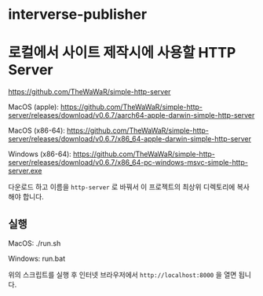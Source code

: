 # interverse-publisher

# 로컬에서 사이트 제작시에 사용할 HTTP Server

https://github.com/TheWaWaR/simple-http-server

MacOS (apple): https://github.com/TheWaWaR/simple-http-server/releases/download/v0.6.7/aarch64-apple-darwin-simple-http-server

MacOS (x86-64): https://github.com/TheWaWaR/simple-http-server/releases/download/v0.6.7/x86_64-apple-darwin-simple-http-server

Windows (x86-64): https://github.com/TheWaWaR/simple-http-server/releases/download/v0.6.7/x86_64-pc-windows-msvc-simple-http-server.exe

다운로드 하고 이름을 `http-server` 로 바꿔서 이 프로젝트의 최상위 디렉토리에 복사해야 합니다.


## 실행
MacOS: ./run.sh

Windows: run.bat

위의 스크립트를 실행 후 인터넷 브라우저에서 `http://localhost:8000` 을 열면 됩니다.
